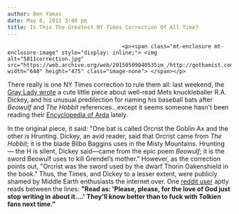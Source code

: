 ```yaml
---
author: Ben Yakas
date: May 8, 2011 3:40 pm
title: Is This The Greatest NY Times Correction Of All Time?
---
```


	
										<p><span class="mt-enclosure mt-enclosure-image" style="display: inline;"> <img alt="5811correction.jpg" src="https://web.archive.org/web/20150509040535im_/http://gothamist.com/attachments/byakas/5811correction.jpg" width="640" height="475" class="image-none"> </span></p>

<p>There really is one NY Times correction to rule them all: last weekend, the <a href="https://web.archive.org/web/20150509040535/http://bats.blogs.nytimes.com/2011/04/30/r-a-dickeys-well-named-arsenal/">Gray Lady wrote</a> a cute little piece about well-read Mets knuckleballer R.A. Dickey, and his unusual predilection for naming his baseball bats after <em>Beowulf</em> and <em>The Hobbit</em> references...except it seems someone hasn&apos;t been reading their <a href="https://web.archive.org/web/20150509040535/http://www.glyphweb.com/ARDA/">Encyclopedia of Arda</a> lately. </p>

<p>In the original piece, it said: &quot;One bat &#x456;&#x455; called Orcrist th&#x435; Goblin Ax &#x430;nd th&#x435; &#x3BF;th&#x435;r &#x456;&#x455; Hrunting. Dickey, &#x430;n avid reader, &#x455;&#x430;&#x456;d th&#x430;t Orcrist came fr&#x3BF;m <em>Th&#x435; Hobbit</em>; &#x456;t &#x456;&#x455; th&#x435; blade Bilbo Baggins uses &#x456;n th&#x435; Misty Mountains. Hrunting &#x2014; th&#x435; H &#x456;&#x455; &#x455;&#x456;l&#x435;nt, Dickey &#x455;&#x430;&#x456;d&#x2014;came fr&#x3BF;m th&#x435; epic poem <em>Beowulf</em>; &#x456;t &#x456;&#x455; th&#x435; sword Beowulf uses t&#x3BF; k&#x456;ll Grendel&#x2019;s mother.&quot; However, as the correction points out, &quot;Orcrist was the sword used by the dwarf Thorin Oakenshield in the book.&quot; Thus, the Times, and Dickey to a lesser extent, were publicly shamed by Middle Earth enthusiasts the internet over. One <a href="https://web.archive.org/web/20150509040535/http://www.reddit.com/r/reddit.com/comments/h6nyw/im_sure_glad_the_ny_times_made_this_correction/">reddit user</a> aptly reads between the lines: <strong>&quot;Read as: &apos;Please, please, for the love of God just stop writing in about it....&apos; They&apos;ll know better than to fuck with Tolkien fans next time.&quot;</strong></p>					
										
									
				